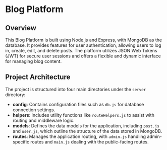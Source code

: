 # Blog Platform

## Overview

This Blog Platform is built using Node.js and Express, with MongoDB as the database. It provides features for user authentication, allowing users to log in, create, edit, and delete posts. The platform utilizes JSON Web Tokens (JWT) for secure user sessions and offers a flexible and dynamic interface for managing blog content.

## Project Architecture

The project is structured into four main directories under the `server` directory:

- **config**: Contains configuration files such as `db.js` for database connection settings.
- **helpers**: Includes utility functions like `routeHelpers.js` to assist with routing and middleware logic.
- **models**: Defines the data models for the application, including `post.js` and `user.js`, which outline the structure of the data stored in MongoDB.
- **routes**: Manages the application routing, with `admin.js` handling admin-specific routes and `main.js` dealing with the public-facing routes.



